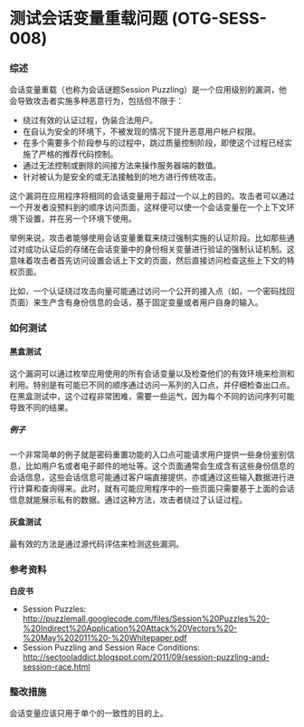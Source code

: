 # 测试会话变量重载问题 (OTG-SESS-008)


### 综述

会话变量重载（也称为会话谜题Session Puzzling）是一个应用级别的漏洞，他会导致攻击者实施多种恶意行为，包括但不限于：
* 绕过有效的认证过程，伪装合法用户。
* 在自认为安全的环境下，不被发现的情况下提升恶意用户帐户权限。
* 在多个需要多个阶段参与的过程中，跳过质量控制阶段，即使这个过程已经实施了严格的推荐代码控制。
* 通过无法控制或删除的间接方法来操作服务器端的数值。
* 针对被认为是安全的或无法接触到的地方进行传统攻击。

这个漏洞在应用程序将相同的会话变量用于超过一个以上的目的。攻击者可以通过一个开发者没预料到的顺序访问页面，这样便可以使一个会话变量在一个上下文环境下设置，并在另一个环境下使用。

举例来说，攻击者能够使用会话变量重载来绕过强制实施的认证阶段。比如那些通过对成功认证后的存储在会话变量中的身份相关变量进行验证的强制认证机制。这意味着攻击者首先访问设置会话上下文的页面，然后直接访问检查这些上下文的特权页面。

比如，一个认证绕过攻击向量可能通过访问一个公开的接入点（如，一个密码找回页面）来生产含有身份信息的会话，基于固定变量或者用户自身的输入。

### 如何测试
#### 黑盒测试

这个漏洞可以通过枚举应用使用的所有会话变量以及检查他们的有效环境来检测和利用。特别是有可能已不同的顺序通过访问一系列的入口点，并仔细检查出口点。在黑盒测试中，这个过程非常困难，需要一些运气，因为每个不同的访问序列可能导致不同的结果。


##### 例子

一个非常简单的例子就是密码重置功能的入口点可能请求用户提供一些身份鉴别信息，比如用户名或者电子邮件的地址等。这个页面通常会生成含有这些身份信息的会话信息，这些会话信息可能通过客户端直接提供，亦或通过这些输入数据进行进行计算和查询得来。此时，就有可能应用程序中的一些页面只需要基于上面的会话信息就能展示私有的数据。通过这种方法，攻击者绕过了认证过程。


#### 灰盒测试

最有效的方法是通过源代码评估来检测这些漏洞。


### 参考资料

**白皮书**

* Session Puzzles: http://puzzlemall.googlecode.com/files/Session%20Puzzles%20-%20Indirect%20Application%20Attack%20Vectors%20-%20May%202011%20-%20Whitepaper.pdf
* Session Puzzling and Session Race Conditions: http://sectooladdict.blogspot.com/2011/09/session-puzzling-and-session-race.html


### 整改措施

会话变量应该只用于单个的一致性的目的上。

